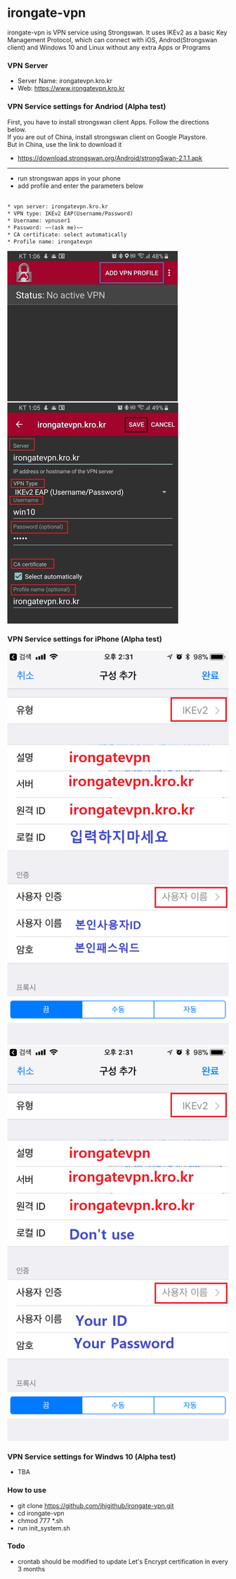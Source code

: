 **irongate-vpn**
=============================
irongate-vpn is VPN service using Strongswan. It uses IKEv2 as a basic Key Management Protocol, which can connect with iOS, Androd(Strongswan client) and Windows 10 and Linux without any extra Apps or Programs

### VPN Server
* Server Name: irongatevpn.kro.kr
* Web: https://www.irongatevpn.kro.kr

### VPN Service settings for Andriod (Alpha test)
First, you have to install strongswan client Apps.  Follow the directions below.  
If you are out of China, install strongswan client on Google Playstore.  
But in China, use the link to download it  
* https://download.strongswan.org/Android/strongSwan-2.1.1.apk  
----------------------------
* run strongswan apps in your phone
* add profile and enter the parameters below

<pre><code>
* vpn server: irongatevpn.kro.kr
* VPN type: IKEv2 EAP(Username/Password)
* Username: vpnuser1
* Password: ~~(ask me)~~  
* CA certificate: select automatically
* Profile name: irongatevpn
</code></pre>

![Alt text](3.add_profile.jpg?raw=true "Add Profile")
![Alt text](4.server_setup.jpg?raw=true "Setup server")

### VPN Service settings for iPhone (Alpha test)
![Alt text](5.iphone_setup.png?raw=true)  
![Alt text](5.iphone_setup-eng.png?raw=true)  


### VPN Service settings for Windws 10 (Alpha test)
* TBA

### How to use
* git clone https://github.com/jhjgithub/irongate-vpn.git
* cd irongate-vpn
* chmod 777 *.sh
* run init_system.sh

### Todo
* crontab should be modified to update Let's Encrypt certification in every 3 months


